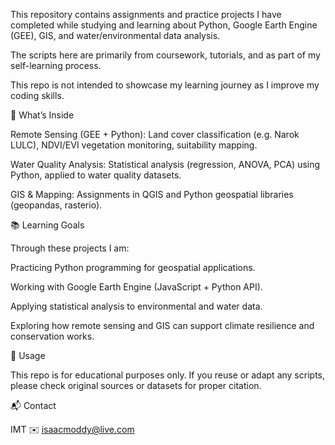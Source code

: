 This repository contains assignments and practice projects I have completed while studying and learning about Python, Google Earth Engine (GEE), GIS, and water/environmental data analysis.


The scripts here are primarily from coursework, tutorials, and as part of my self-learning process.

This repo is not intended to showcase  my learning journey as I improve my coding skills.

🧪 What’s Inside

Remote Sensing (GEE + Python): Land cover classification (e.g. Narok LULC), NDVI/EVI vegetation monitoring, suitability mapping.

Water Quality Analysis: Statistical analysis (regression, ANOVA, PCA) using Python, applied to water quality datasets.

GIS & Mapping: Assignments in QGIS and Python geospatial libraries (geopandas, rasterio).

📚 Learning Goals

Through these projects I am:

Practicing Python programming for geospatial applications.

Working with Google Earth Engine (JavaScript + Python API).

Applying statistical analysis to environmental and water data.

Exploring how remote sensing and GIS can support climate resilience and conservation works.

🚀 Usage

This repo is for educational purposes only. If you reuse or adapt any scripts, please check original sources or datasets for proper citation.

📬 Contact

IMT
✉️ isaacmoddy@live.com
